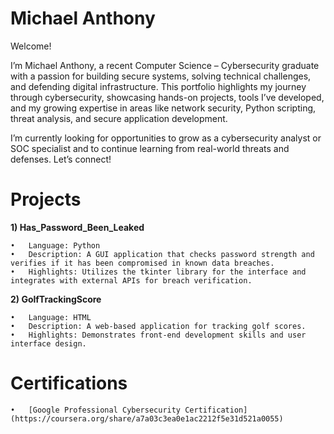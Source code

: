 # Michael Anthony

Welcome!

I’m Michael Anthony, a recent Computer Science – Cybersecurity graduate with a passion for building secure systems, solving technical challenges, and defending digital infrastructure. This portfolio highlights my journey through cybersecurity, showcasing hands-on projects, tools I’ve developed, and my growing expertise in areas like network security, Python scripting, threat analysis, and secure application development.


I’m currently looking for opportunities to grow as a cybersecurity analyst or SOC specialist and to continue learning from real-world threats and defenses. Let’s connect!


# Projects 

**1) Has_Password_Been_Leaked**

	•	Language: Python
	•	Description: A GUI application that checks password strength and verifies if it has been compromised in known data breaches.
	•	Highlights: Utilizes the tkinter library for the interface and integrates with external APIs for breach verification.
 
**2) GolfTrackingScore**

	•	Language: HTML
	•	Description: A web-based application for tracking golf scores.
	•	Highlights: Demonstrates front-end development skills and user interface design.

 # Certifications

 	•	[Google Professional Cybersecurity Certification](https://coursera.org/share/a7a03c3ea0e1ac2212f5e31d521a0055)


